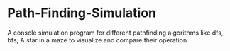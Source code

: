 # Path-Finding-Simulation
A console simulation program for different pathfinding algorithms like dfs, bfs, A star in a maze to visualize and compare their operation

